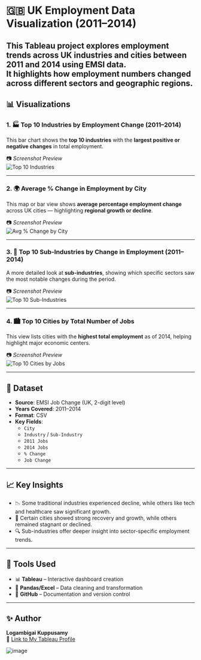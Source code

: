 # 🇬🇧 UK Employment Data Visualization (2011–2014)

This Tableau project explores employment trends across UK industries and cities between **2011 and 2014** using EMSI data.  
It highlights how employment numbers changed across different sectors and geographic regions.
---

## 📊 Visualizations

### 1. 🏭 Top 10 Industries by Employment Change (2011–2014)

This bar chart shows the **top 10 industries** with the **largest positive or negative changes** in total employment.

📷 _Screenshot Preview_  
![Top 10 Industries](./assets/top10-industries-change.png)

---

### 2. 🌍 Average % Change in Employment by City

This map or bar view shows **average percentage employment change** across UK cities — highlighting **regional growth or decline**.

📷 _Screenshot Preview_  
![Avg % Change by City](./assets/avg-change-by-city.png)

---

### 3. 🧱 Top 10 Sub-Industries by Change in Employment (2011–2014)

A more detailed look at **sub-industries**, showing which specific sectors saw the most notable changes during the period.

📷 _Screenshot Preview_  
![Top 10 Sub-Industries](./assets/top10-sub-industries.png)

---

### 4. 🏙️ Top 10 Cities by Total Number of Jobs

This view lists cities with the **highest total employment** as of 2014, helping highlight major economic centers.

📷 _Screenshot Preview_  
![Top 10 Cities by Jobs](./assets/top10-cities.png)

---

## 📁 Dataset

- **Source**: EMSI Job Change (UK, 2-digit level)
- **Years Covered**: 2011–2014
- **Format**: CSV  
- **Key Fields**:
  - `City`
  - `Industry` / `Sub-Industry`
  - `2011 Jobs`
  - `2014 Jobs`
  - `% Change`
  - `Job Change`

---

## 📈 Key Insights

- 📉 Some traditional industries experienced decline, while others like tech and healthcare saw significant growth.
- 📍 Certain cities showed strong recovery and growth, while others remained stagnant or declined.
- 🔍 Sub-industries offer deeper insight into sector-specific employment trends.

---

## 🔧 Tools Used

- 📊 **Tableau** – Interactive dashboard creation  
- 🐼 **Pandas/Excel** – Data cleaning and transformation  
- 📁 **GitHub** – Documentation and version control

---

## ✨ Author

**Logambigai Kuppusamy**  
🔗 [Link to My Tableau Profile](https://public.tableau.com/app/profile/logambigai.kuppusamy)

![image](https://github.com/user-attachments/assets/ab48f725-d293-4aa7-a83a-db51fed37e41)

